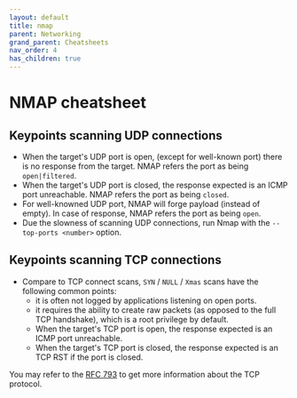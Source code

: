 ```yaml
---
layout: default
title: nmap
parent: Networking
grand_parent: Cheatsheets
nav_order: 4
has_children: true
---
```


# NMAP cheatsheet

## Keypoints scanning UDP connections

* When the target's UDP port is open, (except for well-known port) there is no response from the target. NMAP refers the port as being ```open|filtered```.
* When the target's UDP port is closed, the response expected is an ICMP port unreachable. NMAP refers the port as being ```closed```.
* For well-knowned UDP port, NMAP will forge payload (instead of empty). In case of response, NMAP refers the port as being ```open```.
* Due the slowness of scanning UDP connections, run Nmap with the ```--top-ports <number>``` option.

## Keypoints scanning TCP connections

* Compare to TCP connect scans, ```SYN``` / ```NULL``` / ```Xmas``` scans have the following common points:
  * it is often not logged by applications listening on open ports.
  * it requires the ability to create raw packets (as opposed to the full TCP handshake), which is a root privilege by default. 
  * When the target's TCP port is open, the response expected is an ICMP port unreachable.
  * When the target's TCP port is closed, the response expected is an TCP RST if the port is closed.

You may refer to the [RFC 793](https://tools.ietf.org/html/rfc793) to get more information about the TCP protocol.
